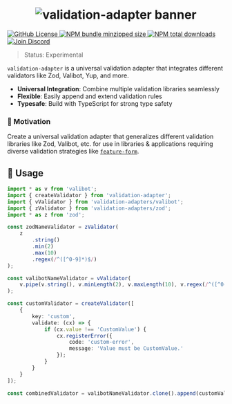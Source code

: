 <h1 align="center">
    <img src="https://raw.githubusercontent.com/builder-group/monorepo/develop/packages/validation-adapter/.github/banner.svg" alt="validation-adapter banner">
</h1>

<p align="left">
    <a href="https://github.com/builder-group/monorepo/blob/develop/LICENSE">
        <img src="https://img.shields.io/github/license/builder-group/monorepo.svg?label=license&style=flat&colorA=293140&colorB=FDE200" alt="GitHub License"/>
    </a>
    <a href="https://www.npmjs.com/package/validation-adapter">
        <img src="https://img.shields.io/bundlephobia/minzip/validation-adapter.svg?label=minzipped%20size&style=flat&colorA=293140&colorB=FDE200" alt="NPM bundle minzipped size"/>
    </a>
    <a href="https://www.npmjs.com/package/validation-adapter">
        <img src="https://img.shields.io/npm/dt/validation-adapter.svg?label=downloads&style=flat&colorA=293140&colorB=FDE200" alt="NPM total downloads"/>
    </a>
    <a href="https://discord.gg/w4xE3bSjhQ">
        <img src="https://img.shields.io/discord/795291052897992724.svg?label=&logo=discord&logoColor=000000&color=293140&labelColor=FDE200" alt="Join Discord"/>
    </a>
</p>

> Status: Experimental

`validation-adapter` is a universal validation adapter that integrates different validators like Zod, Valibot, Yup, and more.

- **Universal Integration**: Combine multiple validation libraries seamlessly
- **Flexible**: Easily append and extend validation rules
- **Typesafe**: Build with TypeScript for strong type safety

### 🌟 Motivation

Create a universal validation adapter that generalizes different validation libraries like Zod, Valibot, etc. for use in libraries & applications requiring diverse validation strategies like [`feature-form`](https://github.com/builder-group/monorepo/tree/develop/packages/feature-form).

## 📖 Usage

```ts
import * as v from 'valibot';
import { createValidator } from 'validation-adapter';
import { vValidator } from 'validation-adapters/valibot';
import { zValidator } from 'validation-adapters/zod';
import * as z from 'zod';

const zodNameValidator = zValidator(
	z
		.string()
		.min(2)
		.max(10)
		.regex(/^([^0-9]*)$/)
);

const valibotNameValidator = vValidator(
	v.pipe(v.string(), v.minLength(2), v.maxLength(10), v.regex(/^([^0-9]*)$/))
);

const customValidator = createValidator([
	{
		key: 'custom',
		validate: (cx) => {
			if (cx.value !== 'CustomValue') {
				cx.registerError({
					code: 'custom-error',
					message: 'Value must be CustomValue.'
				});
			}
		}
	}
]);

const combinedValidator = valibotNameValidator.clone().append(customValidator);
```
